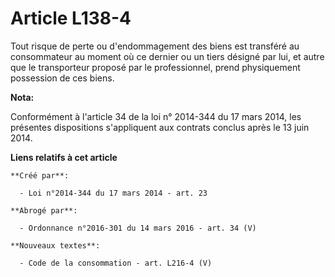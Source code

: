 # Article L138-4

Tout risque de perte ou d'endommagement des biens est transféré au consommateur au moment où ce dernier ou un tiers désigné
par lui, et autre que le transporteur proposé par le professionnel, prend physiquement possession de ces biens.

**Nota:**

Conformément à l'article 34 de la loi n° 2014-344 du 17 mars 2014,  les présentes dispositions s'appliquent aux contrats
conclus après le 13  juin 2014.

**Liens relatifs à cet article**

	**Créé par**:

	  - Loi n°2014-344 du 17 mars 2014 - art. 23

	**Abrogé par**:

	  - Ordonnance n°2016-301 du 14 mars 2016 - art. 34 (V)

	**Nouveaux textes**:

	  - Code de la consommation - art. L216-4 (V)
